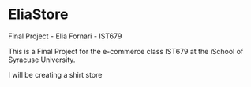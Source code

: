 # EliaStore
Final Project - Elia Fornari - IST679


This is a Final Project for the e-commerce class IST679 at the iSchool of Syracuse University.

I will be creating a shirt store
